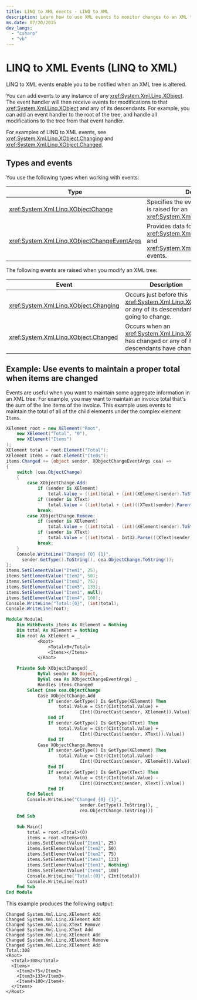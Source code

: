 ```yaml
---
title: LINQ to XML events - LINQ to XML
description: Learn how to use XML events to monitor changes to an XML tree.
ms.date: 07/20/2015
dev_langs:
  - "csharp"
  - "vb"
---
```


# LINQ to XML Events (LINQ to XML)

LINQ to XML events enable you to be notified when an XML tree is altered.

You can add events to any instance of any <xref:System.Xml.Linq.XObject>. The event handler will then receive events for modifications to that <xref:System.Xml.Linq.XObject> and any of its descendants. For example, you can add an event handler to the root of the tree, and handle all modifications to the tree from that event handler.

For examples of LINQ to XML events, see <xref:System.Xml.Linq.XObject.Changing> and <xref:System.Xml.Linq.XObject.Changed>.

## Types and events

You use the following types when working with events:

|Type|Description|
|----------|-----------------|
|<xref:System.Xml.Linq.XObjectChange>|Specifies the event type when an event is raised for an <xref:System.Xml.Linq.XObject>.|
|<xref:System.Xml.Linq.XObjectChangeEventArgs>|Provides data for the <xref:System.Xml.Linq.XObject.Changing> and <xref:System.Xml.Linq.XObject.Changed> events.|

The following events are raised when you modify an XML tree:

|Event|Description|
|-----------|-----------------|
|<xref:System.Xml.Linq.XObject.Changing>|Occurs just before this <xref:System.Xml.Linq.XObject> or any of its descendants is going to change.|
|<xref:System.Xml.Linq.XObject.Changed>|Occurs when an <xref:System.Xml.Linq.XObject> has changed or any of its descendants have changed.|

## Example: Use events to maintain a proper total when items are changed

Events are useful when you want to maintain some aggregate information in an XML tree. For example, you may want to maintain an invoice total that's the sum of the line items of the invoice. This example uses events to maintain the total of all of the child elements under the complex element `Items`.

```csharp
XElement root = new XElement("Root",
    new XElement("Total", "0"),
    new XElement("Items")
);
XElement total = root.Element("Total");
XElement items = root.Element("Items");
items.Changed += (object sender, XObjectChangeEventArgs cea) =>
{
    switch (cea.ObjectChange)
    {
        case XObjectChange.Add:
            if (sender is XElement)
                total.Value = ((int)total + (int)(XElement)sender).ToString();
            if (sender is XText)
                total.Value = ((int)total + (int)((XText)sender).Parent).ToString();
            break;
        case XObjectChange.Remove:
            if (sender is XElement)
                total.Value = ((int)total - (int)(XElement)sender).ToString();
            if (sender is XText)
                total.Value = ((int)total - Int32.Parse(((XText)sender).Value)).ToString();
            break;
    }
    Console.WriteLine("Changed {0} {1}",
      sender.GetType().ToString(), cea.ObjectChange.ToString());
};
items.SetElementValue("Item1", 25);
items.SetElementValue("Item2", 50);
items.SetElementValue("Item2", 75);
items.SetElementValue("Item3", 133);
items.SetElementValue("Item1", null);
items.SetElementValue("Item4", 100);
Console.WriteLine("Total:{0}", (int)total);
Console.WriteLine(root);
```

```vb
Module Module1
    Dim WithEvents items As XElement = Nothing
    Dim total As XElement = Nothing
    Dim root As XElement = _
            <Root>
                <Total>0</Total>
                <Items></Items>
            </Root>

    Private Sub XObjectChanged( _
            ByVal sender As Object, _
            ByVal cea As XObjectChangeEventArgs) _
            Handles items.Changed
        Select Case cea.ObjectChange
            Case XObjectChange.Add
                If sender.GetType() Is GetType(XElement) Then
                    total.Value = CStr(CInt(total.Value) + _
                            CInt((DirectCast(sender, XElement)).Value))
                End If
                If sender.GetType() Is GetType(XText) Then
                    total.Value = CStr(CInt(total.Value) + _
                            CInt((DirectCast(sender, XText)).Value))
                End If
            Case XObjectChange.Remove
                If sender.GetType() Is GetType(XElement) Then
                    total.Value = CStr(CInt(total.Value) - _
                            CInt((DirectCast(sender, XElement)).Value))
                End If
                If sender.GetType() Is GetType(XText) Then
                    total.Value = CStr(CInt(total.Value) - _
                            CInt((DirectCast(sender, XText)).Value))
                End If
        End Select
        Console.WriteLine("Changed {0} {1}", _
                            sender.GetType().ToString(), _
                            cea.ObjectChange.ToString())
    End Sub

    Sub Main()
        total = root.<Total>(0)
        items = root.<Items>(0)
        items.SetElementValue("Item1", 25)
        items.SetElementValue("Item2", 50)
        items.SetElementValue("Item2", 75)
        items.SetElementValue("Item3", 133)
        items.SetElementValue("Item1", Nothing)
        items.SetElementValue("Item4", 100)
        Console.WriteLine("Total:{0}", CInt(total))
        Console.WriteLine(root)
    End Sub
End Module
```

This example produces the following output:

```output
Changed System.Xml.Linq.XElement Add
Changed System.Xml.Linq.XElement Add
Changed System.Xml.Linq.XText Remove
Changed System.Xml.Linq.XText Add
Changed System.Xml.Linq.XElement Add
Changed System.Xml.Linq.XElement Remove
Changed System.Xml.Linq.XElement Add
Total:308
<Root>
  <Total>308</Total>
  <Items>
    <Item2>75</Item2>
    <Item3>133</Item3>
    <Item4>100</Item4>
  </Items>
</Root>
```

